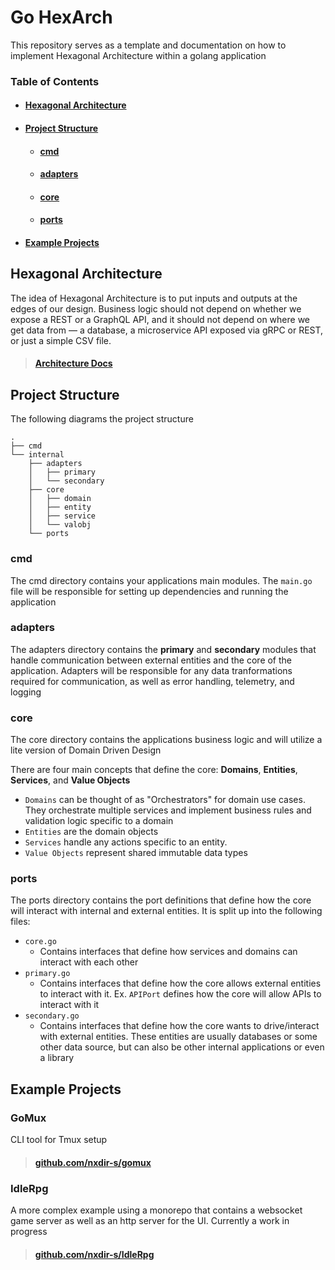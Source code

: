 # Go HexArch

This repository serves as a template and documentation on how to implement Hexagonal Architecture within a golang application

### Table of Contents

- #### [Hexagonal Architecture](#hexagonal-architecture)
- #### [Project Structure](#project-structure)
  - #### [cmd](#cmd)
  - #### [adapters](#adapters)
  - #### [core](#core)
  - #### [ports](#ports)
- #### [Example Projects](#example-projects)

## Hexagonal Architecture

The idea of Hexagonal Architecture is to put inputs and outputs at the edges of our design. Business logic should not depend on whether we expose a REST or a GraphQL API, and it should not depend on where we get data from — a database, a microservice API exposed via gRPC or REST, or just a simple CSV file.

> #### [Architecture Docs](docs/architecture.md)

## Project Structure

The following diagrams the project structure

```
.
├── cmd
└── internal
    ├── adapters
    │   ├── primary
    │   └── secondary
    ├── core
    │   ├── domain
    │   ├── entity
    │   ├── service
    │   └── valobj
    └── ports
```

### cmd

The cmd directory contains your applications main modules. The `main.go` file will be responsible for setting up dependencies and running the application

### adapters

The adapters directory contains the **primary** and **secondary** modules that handle communication between external entities and the core of the application. Adapters will be responsible for any data tranformations required for communication, as well as error handling, telemetry, and logging

### core

The core directory contains the applications business logic and will utilize a lite version of Domain Driven Design

There are four main concepts that define the core: **Domains**, **Entities**, **Services**, and **Value Objects**

- `Domains` can be thought of as "Orchestrators" for domain use cases. They orchestrate multiple services and implement business rules and validation logic specific to a domain
- `Entities` are the domain objects
- `Services` handle any actions specific to an entity.
- `Value Objects` represent shared immutable data types

### ports

The ports directory contains the port definitions that define how the core will interact with internal and external entities. It is split up into the following files:

- `core.go`
  - Contains interfaces that define how services and domains can interact with each other
- `primary.go`
  - Contains interfaces that define how the core allows external entities to interact with it. Ex. `APIPort` defines how the core will allow APIs to interact with it
- `secondary.go`
  - Contains interfaces that define how the core wants to drive/interact with external entities. These entities are usually databases or some other data source, but can also be other internal applications or even a library

## Example Projects

### GoMux

CLI tool for Tmux setup

> #### [github.com/nxdir-s/gomux](https://github.com/nxdir-s/gomux)

### IdleRpg

A more complex example using a monorepo that contains a websocket game server as well as an http server for the UI. Currently a work in progress

> #### [github.com/nxdir-s/IdleRpg](https://github.com/nxdir-s/IdleRpg)
